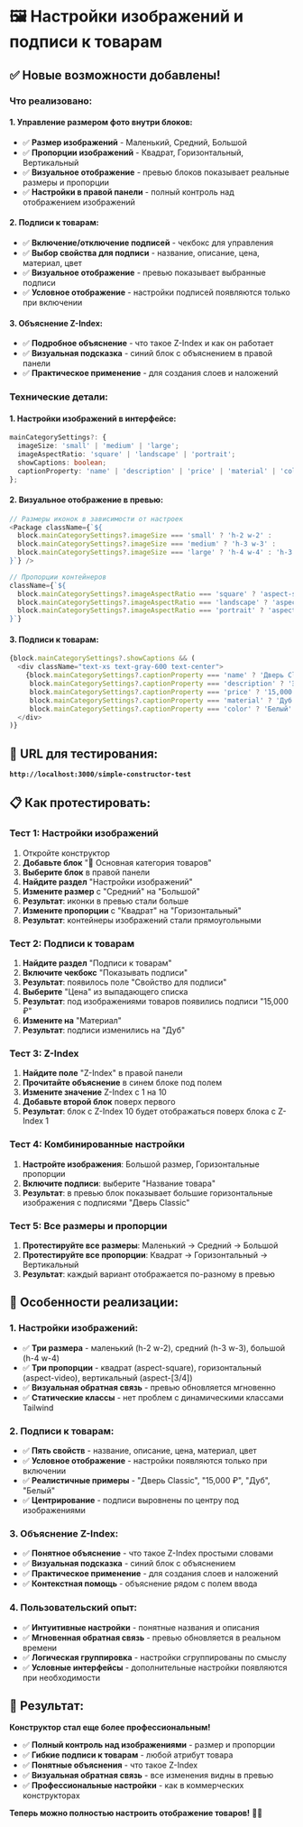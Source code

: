 # 🖼️ Настройки изображений и подписи к товарам

## ✅ **Новые возможности добавлены!**

### **Что реализовано:**

#### **1. Управление размером фото внутри блоков:**
- ✅ **Размер изображений** - Маленький, Средний, Большой
- ✅ **Пропорции изображений** - Квадрат, Горизонтальный, Вертикальный
- ✅ **Визуальное отображение** - превью блоков показывает реальные размеры и пропорции
- ✅ **Настройки в правой панели** - полный контроль над отображением изображений

#### **2. Подписи к товарам:**
- ✅ **Включение/отключение подписей** - чекбокс для управления
- ✅ **Выбор свойства для подписи** - название, описание, цена, материал, цвет
- ✅ **Визуальное отображение** - превью показывает выбранные подписи
- ✅ **Условное отображение** - настройки подписей появляются только при включении

#### **3. Объяснение Z-Index:**
- ✅ **Подробное объяснение** - что такое Z-Index и как он работает
- ✅ **Визуальная подсказка** - синий блок с объяснением в правой панели
- ✅ **Практическое применение** - для создания слоев и наложений

### **Технические детали:**

#### **1. Настройки изображений в интерфейсе:**
```typescript
mainCategorySettings?: {
  imageSize: 'small' | 'medium' | 'large';
  imageAspectRatio: 'square' | 'landscape' | 'portrait';
  showCaptions: boolean;
  captionProperty: 'name' | 'description' | 'price' | 'material' | 'color';
};
```

#### **2. Визуальное отображение в превью:**
```typescript
// Размеры иконок в зависимости от настроек
<Package className={`${
  block.mainCategorySettings?.imageSize === 'small' ? 'h-2 w-2' :
  block.mainCategorySettings?.imageSize === 'medium' ? 'h-3 w-3' :
  block.mainCategorySettings?.imageSize === 'large' ? 'h-4 w-4' : 'h-3 w-3'
}`} />

// Пропорции контейнеров
className={`${
  block.mainCategorySettings?.imageAspectRatio === 'square' ? 'aspect-square' :
  block.mainCategorySettings?.imageAspectRatio === 'landscape' ? 'aspect-video' :
  block.mainCategorySettings?.imageAspectRatio === 'portrait' ? 'aspect-[3/4]' : 'aspect-square'
}`}
```

#### **3. Подписи к товарам:**
```typescript
{block.mainCategorySettings?.showCaptions && (
  <div className="text-xs text-gray-600 text-center">
    {block.mainCategorySettings?.captionProperty === 'name' ? 'Дверь Classic' :
     block.mainCategorySettings?.captionProperty === 'description' ? 'Элегантная дверь...' :
     block.mainCategorySettings?.captionProperty === 'price' ? '15,000 ₽' :
     block.mainCategorySettings?.captionProperty === 'material' ? 'Дуб' :
     block.mainCategorySettings?.captionProperty === 'color' ? 'Белый' : 'Название'}
  </div>
)}
```

## 🚀 **URL для тестирования:**
**`http://localhost:3000/simple-constructor-test`**

## 📋 **Как протестировать:**

### **Тест 1: Настройки изображений**
1. Откройте конструктор
2. **Добавьте блок** "🏪 Основная категория товаров"
3. **Выберите блок** в правой панели
4. **Найдите раздел** "Настройки изображений"
5. **Измените размер** с "Средний" на "Большой"
6. **Результат**: иконки в превью стали больше
7. **Измените пропорции** с "Квадрат" на "Горизонтальный"
8. **Результат**: контейнеры изображений стали прямоугольными

### **Тест 2: Подписи к товарам**
1. **Найдите раздел** "Подписи к товарам"
2. **Включите чекбокс** "Показывать подписи"
3. **Результат**: появилось поле "Свойство для подписи"
4. **Выберите** "Цена" из выпадающего списка
5. **Результат**: под изображениями товаров появились подписи "15,000 ₽"
6. **Измените на** "Материал"
7. **Результат**: подписи изменились на "Дуб"

### **Тест 3: Z-Index**
1. **Найдите поле** "Z-Index" в правой панели
2. **Прочитайте объяснение** в синем блоке под полем
3. **Измените значение** Z-Index с 1 на 10
4. **Добавьте второй блок** поверх первого
5. **Результат**: блок с Z-Index 10 будет отображаться поверх блока с Z-Index 1

### **Тест 4: Комбинированные настройки**
1. **Настройте изображения**: Большой размер, Горизонтальные пропорции
2. **Включите подписи**: выберите "Название товара"
3. **Результат**: в превью блок показывает большие горизонтальные изображения с подписями "Дверь Classic"

### **Тест 5: Все размеры и пропорции**
1. **Протестируйте все размеры**: Маленький → Средний → Большой
2. **Протестируйте все пропорции**: Квадрат → Горизонтальный → Вертикальный
3. **Результат**: каждый вариант отображается по-разному в превью

## 🎯 **Особенности реализации:**

### **1. Настройки изображений:**
- ✅ **Три размера** - маленький (h-2 w-2), средний (h-3 w-3), большой (h-4 w-4)
- ✅ **Три пропорции** - квадрат (aspect-square), горизонтальный (aspect-video), вертикальный (aspect-[3/4])
- ✅ **Визуальная обратная связь** - превью обновляется мгновенно
- ✅ **Статические классы** - нет проблем с динамическими классами Tailwind

### **2. Подписи к товарам:**
- ✅ **Пять свойств** - название, описание, цена, материал, цвет
- ✅ **Условное отображение** - настройки появляются только при включении
- ✅ **Реалистичные примеры** - "Дверь Classic", "15,000 ₽", "Дуб", "Белый"
- ✅ **Центрирование** - подписи выровнены по центру под изображениями

### **3. Объяснение Z-Index:**
- ✅ **Понятное объяснение** - что такое Z-Index простыми словами
- ✅ **Визуальная подсказка** - синий блок с объяснением
- ✅ **Практическое применение** - для создания слоев и наложений
- ✅ **Контекстная помощь** - объяснение рядом с полем ввода

### **4. Пользовательский опыт:**
- ✅ **Интуитивные настройки** - понятные названия и описания
- ✅ **Мгновенная обратная связь** - превью обновляется в реальном времени
- ✅ **Логическая группировка** - настройки сгруппированы по смыслу
- ✅ **Условные интерфейсы** - дополнительные настройки появляются при необходимости

## 🎉 **Результат:**

**Конструктор стал еще более профессиональным!**

- ✅ **Полный контроль над изображениями** - размер и пропорции
- ✅ **Гибкие подписи к товарам** - любой атрибут товара
- ✅ **Понятные объяснения** - что такое Z-Index
- ✅ **Визуальная обратная связь** - все изменения видны в превью
- ✅ **Профессиональные настройки** - как в коммерческих конструкторах

**Теперь можно полностью настроить отображение товаров!** 🎨✨



